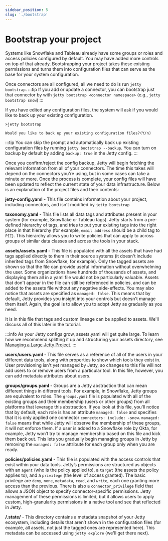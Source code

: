 ```yaml
---
sidebar_position: 5
slug: './bootstrap'
---
```


# Bootstrap your project

Systems like Snowflake and Tableau already have some groups or roles and access policies configured by default. You may have added more controls on top of that already. Bootstrapping your project takes these existing permissions and turns them into configuration files that can serve as the base for your system configuration.

Once connectors are all configured, all we need to do is run `jetty bootstrap`.
:::tip
If you add or update a connector, you can bootstrap just that connector by with `jetty bootstrap <connector namespace>` (e.g., `jetty bootstrap snow`)
:::

If you have edited any configuration files, the system will ask if you would like to back up your existing configuration.

```
>jetty bootstrap

Would you like to back up your existing configuration files?(Y/n)
```

:::tip
You can skip the prompt and automatically back up existing configuration files by running `jetty bootstrap --backup`. You can turn on backup by default by adding `backup: true` in the Jetty config.
:::

Once you confirm/reject the config backup, Jetty will begin fetching the relevant information from all of your connectors. The time this takes will depend on the connectors you're using, but in some cases can take a minute or more. Once the process is complete, your config files will have been updated to reflect the current state of your data infrastructure. Below is an explanation of the project files and their contents:

**jetty-config.yaml** - This file contains information about your project, including connectors, and isn't modified by `jetty bootstrap`

**taxonomy.yaml** - This file lists all data tags and attributes present in your system (for example, Snowflake or Tableau tags). Jetty starts from a pre-defined hierarchy of tags, and tries to put your existing tags into the right place in that hierarchy (for example, `email address` should be a child tag to `PII`). This hierarchy allows you to write policies that can apply to across groups of similar data classes and across the tools in your stack.

**assets/assets.yaml** - This file is populated with all the assets that have had tags applied directly to them in their source systems (it doesn't include inherited tags from Snowflake, for example). Only the tagged assets are shown so that the file can provide useful information without overwhelming the user. Some organizations have hundreds of thousands of assets, and displaying them all in a yaml file would not be particularly valuable. Assets that don't appear in the file can still be referenced in policies, and can be added to the assets file without any negative side-effects. You may also notice that assets are specified as `managed: false`. This means that by default, Jetty provides you insight into your controls but doesn't manage them itself. Again, the goal is to allow you to adopt Jetty as gradually as you need.

It is in this file that tags and custom lineage can be applied to assets. We'll discuss all of this later in the tutorial.

:::info
As your Jetty configs grow, assets.yaml will get quite large. To learn how we recommend splitting it up and structuring your assets directory, see [Managing a Large Jetty Project](#).
:::

**users/users.yaml** - This file serves as a reference of all of the users in your different data tools, along with properties to show which tools they exist in. User provisioning isn't yet managed by Jetty, so changes to this file will not add users to or remove users from a particular tool. In this file, however, you can add metadata attributes about users.

**groups/groups.yaml** - Groups are a Jetty abstraction that can mean different things in different tools. For example, in Snowflake, Jetty groups are equivalent to roles. The `groups.yaml` file is populated with all of the existing groups and their membership (users or other groups) from all platforms that leverage this abstraction. If you look at this file, you'll notice that by default, each role is has an attribute `managed: false` and specifies that it is only applied one connector `connectors: include: -snow`. `managed: false` means that while Jetty will observe the membership of these groups, it will not enforce them. If a user is added to a Snowflake role by Okta, for example, Jetty won’t try to manage membership based on this file and kick them back out. This lets you gradually begin managing groups in Jetty by removing the `managed: false` attribute for each group only when you are ready.

**policies/policies.yaml** - This file is populated with the access controls that exist within your data tools. Jetty’s permissions are structured as objects with an `agent` (who is the policy applied to), a `target` (the assets the policy applies to), and a `privilege` (the level of access granted). The basic privilege are `deny`, `none`, `metadata`, `read`, and `write`, each one granting more access than the previous. There is also a `connector_privilege` field that allows a JSON object to specify connector-specific permissions. Jetty management of these permissions is limited, but it allows users to apply custom, high-granularity permissions in a native tool and see that reflected in Jetty.

**/.state/** - This directory contains a metadata snapshot of your Jetty ecosystem, including details that aren’t shown in the configuration files (for example, all assets, not just the tagged ones are represented here). This metadata can be accessed using `jetty explore` (we'll get there next).
